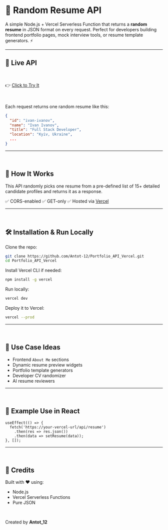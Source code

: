  
# 📄 Random Resume API

A simple Node.js + Vercel Serverless Function that returns a **random resume** in JSON format on every request. Perfect for developers building frontend portfolio pages, mock interview tools, or resume template generators. ⚡


---

## 🚀 Live API

</br>

👉 [Click to Try It](https://portfolio-api-vercel-kappa.vercel.app/api/resume)

</br>

Each request returns one random resume like this:

```json
{
  "id": "ivan-ivanov",
  "name": "Ivan Ivanov",
  "title": "Full Stack Developer",
  "location": "Kyiv, Ukraine",
  ...
}
````

---


</br>

## 🔧 How It Works

This API randomly picks one resume from a pre-defined list of 15+ detailed candidate profiles and returns it as a response.

✅ CORS-enabled
✅ GET-only
✅ Hosted via [Vercel](https://vercel.com)

---


</br>

## 🛠 Installation & Run Locally

Clone the repo:

```bash
git clone https://github.com/Antot-12/Portfolio_API_Vercel.git
cd Portfolio_API_Vercel
```



Install Vercel CLI if needed:

```bash
npm install -g vercel
```

Run locally:

```bash
vercel dev
```

Deploy it to Vercel:

```bash
vercel --prod
```

---


</br>

## 🧠 Use Case Ideas

* Frontend `About Me` sections
* Dynamic resume preview widgets
* Portfolio template generators
* Developer CV randomizer
* AI resume reviewers

---


</br>

## 📎 Example Use in React

```tsx
useEffect(() => {
  fetch('https://your-vercel-url/api/resume')
    .then(res => res.json())
    .then(data => setResume(data));
}, []);
```

---

 

</br>

## 🤝 Credits

Built with ❤️ using:

* Node.js
* Vercel Serverless Functions
* Pure JSON

</br>

Created by **Antot_12**

 
 

